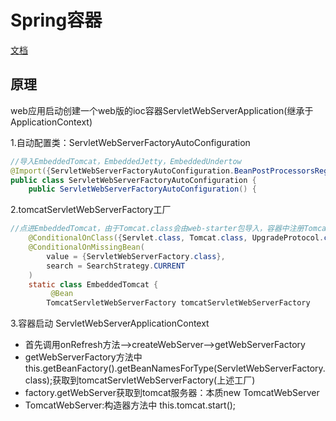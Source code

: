 # Spring容器
[文档](https://docs.spring.io/spring-boot/docs/current/reference/html/features.html#features.developing-web-applications.embedded-container.application-context)
## 原理

web应用启动创建一个web版的ioc容器ServletWebServerApplication(继承于ApplicationContext)

1.自动配置类：ServletWebServerFactoryAutoConfiguration
```java
//导入EmbeddedTomcat，EmbeddedJetty，EmbeddedUndertow
@Import({ServletWebServerFactoryAutoConfiguration.BeanPostProcessorsRegistrar.class, EmbeddedTomcat.class, EmbeddedJetty.class, EmbeddedUndertow.class})
public class ServletWebServerFactoryAutoConfiguration {
    public ServletWebServerFactoryAutoConfiguration() {

```
2.tomcatServletWebServerFactory工厂

```java
//点进EmbeddedTomcat，由于Tomcat.class会由web-starter包导入，容器中注册TomcatServletWebServerFactory
    @ConditionalOnClass({Servlet.class, Tomcat.class, UpgradeProtocol.class})
    @ConditionalOnMissingBean(
        value = {ServletWebServerFactory.class},
        search = SearchStrategy.CURRENT
    )
    static class EmbeddedTomcat {
         @Bean
        TomcatServletWebServerFactory tomcatServletWebServerFactory
```

3.容器启动
ServletWebServerApplicationContext
* 首先调用onRefresh方法-->createWebServer-->getWebServerFactory
* getWebServerFactory方法中this.getBeanFactory().getBeanNamesForType(ServletWebServerFactory.class);获取到tomcatServletWebServerFactory(上述工厂)
* factory.getWebServer获取到tomcat服务器：本质new TomcatWebServer
* TomcatWebServer:构造器方法中 this.tomcat.start();